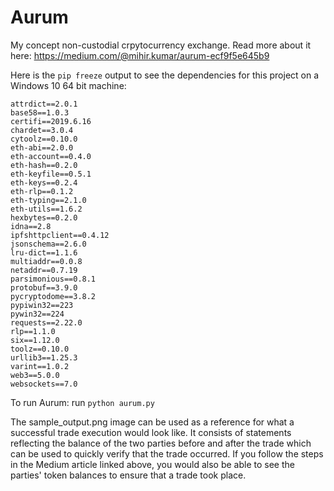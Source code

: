 # Aurum
My concept non-custodial crpytocurrency exchange.
Read more about it here: https://medium.com/@mihir.kumar/aurum-ecf9f5e645b9

Here is the `pip freeze` output to see the dependencies for this project on a Windows 10 64 bit machine:

```
attrdict==2.0.1
base58==1.0.3
certifi==2019.6.16
chardet==3.0.4
cytoolz==0.10.0
eth-abi==2.0.0
eth-account==0.4.0
eth-hash==0.2.0
eth-keyfile==0.5.1
eth-keys==0.2.4
eth-rlp==0.1.2
eth-typing==2.1.0
eth-utils==1.6.2
hexbytes==0.2.0
idna==2.8
ipfshttpclient==0.4.12
jsonschema==2.6.0
lru-dict==1.1.6
multiaddr==0.0.8
netaddr==0.7.19
parsimonious==0.8.1
protobuf==3.9.0
pycryptodome==3.8.2
pypiwin32==223
pywin32==224
requests==2.22.0
rlp==1.1.0
six==1.12.0
toolz==0.10.0
urllib3==1.25.3
varint==1.0.2
web3==5.0.0
websockets==7.0
```

To run Aurum: run `python aurum.py`

The sample_output.png image can be used as a reference for what a successful trade execution would look like. It consists of statements reflecting the balance of the two parties before and after the trade which can be used to quickly verify that the trade occurred. If you follow the steps in the Medium article linked above, you would also be able to see the parties' token balances to ensure that a trade  took place.
